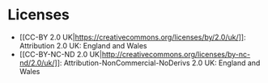 # Licenses #

 * [[CC-BY 2.0 UK|https://creativecommons.org/licenses/by/2.0/uk/]]: Attribution 2.0 UK: England and Wales
 * [[CC-BY-NC-ND 2.0 UK|http://creativecommons.org/licenses/by-nc-nd/2.0/uk/]]: Attribution-NonCommercial-NoDerivs 2.0 UK: England and Wales

